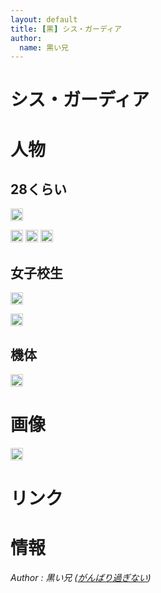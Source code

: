 ```yaml
---
layout: default
title: [黒] シス・ガーディア
author:
  name: 黒い兄
---
```


シス・ガーディア
======================================================================================

人物
======================================================================================

28くらい
-------------------------------------------

<a href="https://get.google.com/albumarchive/115069798956937902080/AF1QipMdjSrA_wpBP-4gdRaRDporUfIlao0uEZ0oXFaH"><img style="padding: 1px; border: 1px solid rgb(204, 204, 204); border-image: none;" src="https://lh3.googleusercontent.com/0lqbNX3TY-QjWdUt6fYsHI6Q0p6asVmc1hWvVpLjyvfT_dJTJhEM1ZY4Gt7N0tzO9_jWjkXsF7KLQDclrw=s288"></a>


<a href="https://get.google.com/albumarchive/115069798956937902080/AF1QipOphjIOCqDp8iyXxm6v1eD3z7uvjqCdErZYSzWd"><img style="padding: 1px; border: 1px solid rgb(204, 204, 204); border-image: none;" src="https://lh3.googleusercontent.com/-qU0ZYFx9-6zsrt9T2PJC-tfQJSoM0wKJW0Zn_ElyvvnUzSEH4PW94SglVcU_3xEPnzTNjOsD0LkHwxWCQ=s144"></a>
<a href="https://get.google.com/albumarchive/115069798956937902080/album/AF1QipOxUrgus81yIIXCENr1bqLif5WokFAZkzf5Hw-8/AF1QipMDnhhW49DLMkLJ56N0dSgzEZLEErVEmwk0IvcX"><img style="padding: 1px; border: 1px solid rgb(204, 204, 204); border-image: none;" src="https://lh3.googleusercontent.com/DhhMJqAQ_Gaiiy2E48A1MbRizU2kq97FobysM9L3rCuXKYu7FlgOSyXSsqZCvnuy909xL5KEUjbh_EUFZ4cvBoWu_V-UnSfP6h7sVfFngQ=s144"></a>
<a href="https://get.google.com/albumarchive/115069798956937902080/album/AF1QipOxUrgus81yIIXCENr1bqLif5WokFAZkzf5Hw-8/AF1QipOAIPjFPeW1G3USY4sW0GZHoGt5Pp3Pg3aczGnV"><img style="padding: 1px; border: 1px solid rgb(204, 204, 204); border-image: none;" src="https://lh3.googleusercontent.com/PSFWXs_pYjWO9RpNhyfLFL2q_O5cP5YDMqtyiw9Mk4214WW5xdy-K5r2ajtjtRQWRl-kGmSQhRdtzQIe8t2MvpOdml9PxX6PZuJfPaIMRw=s144"></a>



女子校生
-------------------------------------------

<a href="https://get.google.com/albumarchive/115069798956937902080/AF1QipNT3y5uHvoXhIKPeYJPskjPFrdgiCnRKi3jDr8_"><img style="padding: 1px; border: 1px solid rgb(204, 204, 204); border-image: none;" src="https://lh3.googleusercontent.com/GwoYLSX956ZblITPjBHQug60e8BNb-y9n23NkoeUMr17HEGbfCHgS3KftcfTA5rcMX5--NZX7z9pAegaTQ=s288"></a>


<a href="https://get.google.com/albumarchive/115069798956937902080/AF1QipOmEprBSl5wQ45Wc5qdkxaAxpWYwehxio98LUI3"><img style="padding: 1px; border: 1px solid rgb(204, 204, 204); border-image: none;" src="https://lh3.googleusercontent.com/sTeTtPqVuLflxuJ0gJjWe5p1qxhlI23_v6C3sa3viE5XZXTkFoeb8mCdErvY7OmEOKkKRHju6gErp6PXxg=s144"></a>


機体
-------------------------------------------

<a href="https://get.google.com/albumarchive/115069798956937902080/album/AF1QipOxUrgus81yIIXCENr1bqLif5WokFAZkzf5Hw-8/AF1QipNnpvE9IKnsvgzeIa8GfyFOAwQhVzYBDib3iGR5"><img style="padding: 1px; border: 1px solid rgb(204, 204, 204); border-image: none;" src="https://lh3.googleusercontent.com/nR7yReiZkJJX6BX-GYGKrq0z_vWShup3dpP9ehSWOjLgYr7EpDnh3UZuhhlu1waN5kocV3BD5IRYDBKeimsOzDHq-ks-f76fkaIXS2sSQA=s288"></a>


画像
======================================================================================

<a href="https://get.google.com/albumarchive/115069798956937902080/AF1QipNrdUARe8czMG2ESmYkZahFshEy4orobUP7t_iv"><img style="padding: 1px; border: 1px solid rgb(204, 204, 204); border-image: none;" src="https://lh3.googleusercontent.com/laLho8iTR0Pi3LLjtoh_lZPX6pQJYrJLy4zIE8WYKld8h3E22c_RdwU63Ht_GFxx-nHPsYBHQsICfDXPDg=s144"></a>

リンク
======================================================================================



情報
======================================================================================


<footer id="ARTICLEFOOTER">
<address>
Author : 黒い兄
(<a href="http://homepage2.nifty.com/blackbros/">がんばり過ぎない</a>)
</address>
</footer>